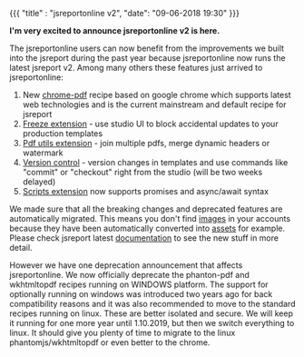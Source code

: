 
{{{
    "title"    : "jsreportonline v2",
    "date": "09-06-2018 19:30"
}}}





**I'm very excited to announce jsreportonline v2 is here.**

The jsreportonline users can now benefit from the improvements we built into the jsreport during the past year because jsreportonline now runs the latest jsreport v2. Among many others these features just arrived to jsreportonline:

1. New [chrome-pdf](/learn/chrome-pdf) recipe based on google chrome which supports latest web technologies and is the current mainstream and default recipe for jsreport 
2. [Freeze extension](https://github.com/jsreport/jsreport-freeze) - use studio UI to block accidental updates to your production templates 
3. [Pdf utils extension](/learn/pdf-utils) - join multiple pdfs, merge dynamic headers or watermark
4. [Version control](/learn/version-control) - version changes in templates and use commands like "commit" or "checkout" right from the studio (will be two weeks delayed)
5. [Scripts extension](/learn/scripts) now supports promises and async/await syntax  

We made sure that all the breaking changes and deprecated features are automatically migrated. This means you don't find [images](/learn/images) in your accounts because they have been automatically converted into [assets](/learn/assets) for example. Please check jsreport latest [documentation](/learn) to see the new stuff in more detail.

However we have one deprecation announcement that affects jsreportonline. We now officially deprecate the phanton-pdf and wkhtmltopdf recipes running on WINDOWS platform. The support for optionally running on windows was introduced two years ago for back compatibility reasons and it was also recommended to move to the standard recipes running on linux. These are better isolated and secure. We will keep it running for one more year until 1.10.2019, but then we switch everything to linux. It should give you plenty of time to migrate to the linux phantomjs/wkhtmltopdf or even better to the chrome.  

